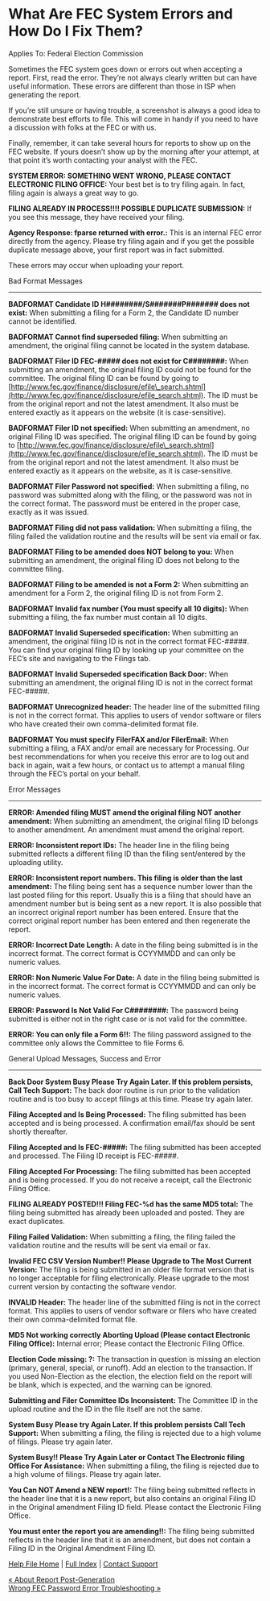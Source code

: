  What Are FEC System Errors and How Do I Fix Them?
==========

Applies To: Federal Election Commission

Sometimes the FEC system goes down or errors out when accepting a report. First, read the error. They’re not always clearly written but can have useful information. These errors are different than those in ISP when generating the report.

If you’re still unsure or having trouble, a screenshot is always a good idea to demonstrate best efforts to file. This will come in handy if you need to have a discussion with folks at the FEC or with us.

Finally, remember, it can take several hours for reports to show up on the FEC website. If yours doesn’t show up by the morning after your attempt, at that point it’s worth contacting your analyst with the FEC.

**SYSTEM ERROR: SOMETHING WENT WRONG, PLEASE CONTACT ELECTRONIC FILING OFFICE:** Your best bet is to try filing again. In fact, filing again is always a great way to go. 

**FILING ALREADY IN PROCESS!!!! POSSIBLE DUPLICATE SUBMISSION:** If you see this message, they have received your filing.

**Agency Response: fparse returned with error.:** This is an internal FEC error directly from the agency. Please try filing again and if you get the possible duplicate message above, your first report was in fact submitted.

These errors may occur when uploading your report.

Bad Format Messages 

----------

**BADFORMAT Candidate ID H########/S#######P####### does not exist:** When submitting a filing for a Form 2, the Candidate ID number cannot be identified.

**BADFORMAT Cannot find superseded filing:** When submitting an amendment, the original filing cannot be located in the system database.

**BADFORMAT Filer ID FEC-##### does not exist for C########:** When submitting an amendment, the original filing ID could not be found for the committee. The original filing ID can be found by going to [http://www.fec.gov/finance/disclosure/efile\_search.shtml](http://www.fec.gov/finance/disclosure/efile_search.shtml). The ID must be from the original report and not the latest amendment. It also must be entered exactly as it appears on the website (it is case-sensitive).

**BADFORMAT Filer ID not specified:** When submitting an amendment, no original Filing ID was specified. The original filing ID can be found by going to [http://www.fec.gov/finance/disclosure/efile\_search.shtml](http://www.fec.gov/finance/disclosure/efile_search.shtml). The ID must be from the original report and not the latest amendment. It also must be entered exactly as it appears on the website, as it is case-sensitive.

**BADFORMAT Filer Password not specified:** When submitting a filing, no password was submitted along with the filing, or the password was not in the correct format. The password must be entered in the proper case, exactly as it was issued.

**BADFORMAT Filing did not pass validation:** When submitting a filing, the filing failed the validation routine and the results will be sent via email or fax.

**BADFORMAT Filing to be amended does NOT belong to you:** When submitting an amendment, the original filing ID does not belong to the committee filing.

**BADFORMAT Filing to be amended is not a Form 2:** When submitting an amendment for a Form 2, the original filing ID is not from Form 2.

**BADFORMAT Invalid fax number (You must specify all 10 digits):** When submitting a filing, the fax number must contain all 10 digits.

**BADFORMAT Invalid Superseded specification:** When submitting an amendment, the original filing ID is not in the correct format FEC-#####. You can find your original filing ID by looking up your committee on the FEC’s site and navigating to the Filings tab.

**BADFORMAT Invalid Superseded specification Back Door:** When submitting an amendment, the original filing ID is not in the correct format FEC-#####.

**BADFORMAT Unrecognized header:** The header line of the submitted filing is not in the correct format. This applies to users of vendor software or filers who have created their own comma-delimited format file.

**BADFORMAT You must specify FilerFAX and/or FilerEmail:** When submitting a filing, a FAX and/or email are necessary for Processing. Our best recommendations for when you receive this error are to log out and back in again, wait a few hours, or contact us to attempt a manual filing through the FEC’s portal on your behalf.

Error Messages

----------

**ERROR: Amended filing MUST amend the original filing NOT another amendment:** When submitting an amendment, the original filing ID belongs to another amendment. An amendment must amend the original report.

**ERROR: Inconsistent report IDs:** The header line in the filing being submitted reflects a different filing ID than the filing sent/entered by the uploading utility.

**ERROR: Inconsistent report numbers. This filing is older than the last amendment:** The filing being sent has a sequence number lower than the last posted filing for this report. Usually this is a filing that should have an amendment number but is being sent as a new report. It is also possible that an incorrect original report number has been entered. Ensure that the correct original report number has been entered and then regenerate the report.

**ERROR: Incorrect Date Length:** A date in the filing being submitted is in the incorrect format. The correct format is CCYYMMDD and can only be numeric values.

**ERROR: Non Numeric Value For Date:** A date in the filing being submitted is in the incorrect format. The correct format is CCYYMMDD and can only be numeric values.

**ERROR: Password Is Not Valid For C########:** The password being submitted is either not in the right case or is not valid for the committee.

**ERROR: You can only file a Form 6!!:** The filing password assigned to the committee only allows the Committee to file Forms 6.

General Upload Messages, Success and Error

----------

**Back Door System Busy Please Try Again Later. If this problem persists, Call Tech Support:** The back door routine is run prior to the validation routine and is too busy to accept filings at this time. Please try again later.

**Filing Accepted and Is Being Processed:** The filing submitted has been accepted and is being processed. A confirmation email/fax should be sent shortly thereafter.

**Filing Accepted and Is FEC-#####:** The filing submitted has been accepted and processed. The Filing ID receipt is FEC-#####.

**Filing Accepted For Processing:** The filing submitted has been accepted and is being processed. If you do not receive a receipt, call the Electronic Filing Office.

**FILING ALREADY POSTED!!! Filing FEC-%d has the same MD5 total:** The filing being submitted has already been uploaded and posted. They are exact duplicates.

**Filing Failed Validation:** When submitting a filing, the filing failed the validation routine and the results will be sent via email or fax.

**Invalid FEC CSV Version Number!! Please Upgrade to The Most Current Version:** The filing is being submitted in an older file format version that is no longer acceptable for filing electronically. Please upgrade to the most current version by contacting the software vendor.

**INVALID Header:** The header line of the submitted filing is not in the correct format. This applies to users of vendor software or filers who have created their own comma-delimited format file.

**MD5 Not working correctly Aborting Upload (Please contact Electronic Filing Office):** Internal error; Please contact the Electronic Filing Office.

**Election Code missing: ?:** The transaction in question is missing an election (primary, general, special, or runoff). Add an election to the transaction. If you used Non-Election as the election, the election field on the report will be blank, which is expected, and the warning can be ignored.

**Submitting and Filer Committee IDs Inconsistent:** The Committee ID in the upload routine and the ID in the file itself are not the same.

**System Busy Please try Again Later. If this problem persists Call Tech Support:** When submitting a filing, the filing is rejected due to a high volume of filings. Please try again later.

**System Busy!! Please Try Again Later or Contact The Electronic filing Office For Assistance:** When submitting a filing, the filing is rejected due to a high volume of filings. Please try again later.

**You Can NOT Amend a NEW report!:** The filing being submitted reflects in the header line that it is a new report, but also contains an original Filing ID in the Original amendment Filing ID field. Please contact the Electronic Filing Office.

**You must enter the report you are amending!!:** The filing being submitted reflects in the header line that it is an amendment, but does not contain a Filing ID in the Original Amendment Filing ID.

[Help File Home](/help/) | [Full Index](/Help-File-Directory/) | [Contact Support](mailto:support@ISPolitical.com)

[« About Report Post-Generation](/About-Report-Post-Generation)  
[Wrong FEC Password Error Troubleshooting »](/Wrong-FEC-Password-Error-Troubleshooting)
